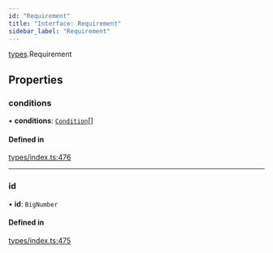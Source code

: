 ```yaml
---
id: "Requirement"
title: "Interface: Requirement"
sidebar_label: "Requirement"
---
```


[types](../../../modules/Types/Types.md).Requirement

## Properties

### conditions

• **conditions**: [`Condition`](../../../modules/Types/Types.md#condition)[]

#### Defined in

[types/index.ts:476](https://github.com/F-OBrien/polymesh-sdk/blob/012f1745/src/types/index.ts#L476)

___

### id

• **id**: `BigNumber`

#### Defined in

[types/index.ts:475](https://github.com/F-OBrien/polymesh-sdk/blob/012f1745/src/types/index.ts#L475)
